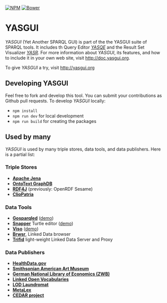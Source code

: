 [![NPM](https://img.shields.io/npm/v/yasgui.svg)](https://www.npmjs.org/package/yasgui)
[![Bower](https://img.shields.io/bower/v/yasgui.svg)](https://github.com/OpenTriply/YASGUI)

# YASGUI

*YASGUI* (Yet Another SPARQL GUI) is part of the the YASGUI suite of
SPARQL tools.  It includes th Query
Editor [*YASQE*](https://github.com/OpenTriply/YASGUI.YASQE) and the
Result Set
Visualizer [*YASR*](https://github.com/OpenTriply/YASGUI.YASQE).  For
more information about *YASGUI*, its features, and how to include it
in your own web site, visit http://doc.yasgui.org.

To give *YASGUI* a try, visit http://yasgui.org

## Developing YASGUI

Feel free to fork and develop this tool.  You can submit your
contributions as Github pull requests.  To develop *YASGUI* locally:

* `npm install`
* `npm run dev` for local development
* `npm run build` for creating the packages

## Used by many

*YASGUI* is used by many triple stores, data tools, and data
publishers.  Here is a partial list:

### Triple Stores

  * [**Apache Jena**](https://jena.apache.org/)
  * [**OntoText GraphDB**](http://ontotext.com/products/graphdb/)
  * [**RDF4J**](http://rdf4j.org/) (previously: OpenRDF Sesame)
  * [**ClioPatria**](http://cliopatria.swi-prolog.org/home)

### Data Tools

  * [**Gosparqled**](https://github.com/scampi/gosparqled)
    ([demo](http://scampi.github.io/gosparqled/))
  * [**Snapper**](https://github.com/jiemakel/snapper) Turtle editor
    ([demo](http://jiemakel.github.io/snapper/#/))
  * [**Viso**](https://github.com/jiemakel/visu)
    ([demo](http://demo.seco.tkk.fi/visu/))
  * [**Brwsr**](https://github.com/Data2Semantics/brwsr), Linked Data
    browser
  * [**Trifid**](https://github.com/zazuko/trifid)
    light-weight Linked Data Server and Proxy
  
### Data Publishers

  * [**HealthData.gov**](http://www.healthdata.gov/sparql/)
  * [**Smithsonian American Art Museum**](http://americanart.si.edu/collections/search/lod/about/sparql.cfm)
  * [**German National Library of Economics (ZWB)**](http://zbw.eu/labs/en/blog/publishing-sparql-queries-live)
  * [**Linked Open Vocabularies**](http://lov.okfn.org/dataset/lov/sparql)
  * [**LOD Laundromat**](http://lodlaundromat.org/sparql)
  * [**MetaLex**](http://doc.metalex.eu/query)
  * [**CEDAR project**](http://lod.cedar-project.nl/cedar/data.html)

  [1]: http://doc.yasgui.org
  [2]: http://yasgui.org
